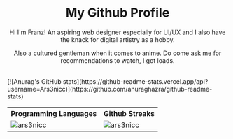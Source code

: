 <h1 align="center">My Github Profile</h1>
<p align="center"> Hi I'm Franz! An aspiring web designer especially for UI/UX and I also have the knack for digital artistry as a hobby.<p>
<p align="center"> Also a cultured gentleman when it comes to anime. Do come ask me for recommendations to watch, I got loads.</p>


<br/>
[![Anurag's GitHub stats](https://github-readme-stats.vercel.app/api?username=Ars3nicc)](https://github.com/anuraghazra/github-readme-stats)
    <table align="center">
        <tr>
            <th>Programming Languages</th>
            <th>Github Streaks</th>
        </tr>
        <tr>
            <td>
                <img align="left" src="https://github-readme-stats.vercel.app/api/top-langs?username=ars3nicc&theme=omni&show_icons=true&locale=en&layout=compact" alt="ars3nicc" />
            </td>
            <td>
                <img align="center" src="https://github-readme-streak-stats.herokuapp.com/?user=ars3nicc&theme=omni" alt="ars3nicc" />
            </td>
        </tr>
        
   </table>
